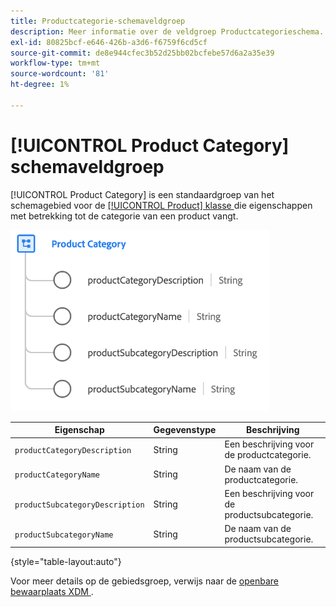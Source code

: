```yaml
---
title: Productcategorie-schemaveldgroep
description: Meer informatie over de veldgroep Productcategorieschema.
exl-id: 80825bcf-e646-426b-a3d6-f6759f6cd5cf
source-git-commit: de8e944cfec3b52d25bb02bcfebe57d6a2a35e39
workflow-type: tm+mt
source-wordcount: '81'
ht-degree: 1%

---
```


# [!UICONTROL Product Category] schemaveldgroep

[!UICONTROL Product Category] is een standaardgroep van het schemagebied voor de [[!UICONTROL Product] klasse ](../../classes/product.md) die eigenschappen met betrekking tot de categorie van een product vangt.

![](../../images/field-groups/product/product-category.png)

| Eigenschap | Gegevenstype | Beschrijving |
| --- | --- | --- |
| `productCategoryDescription` | String | Een beschrijving voor de productcategorie. |
| `productCategoryName` | String | De naam van de productcategorie. |
| `productSubcategoryDescription` | String | Een beschrijving voor de productsubcategorie. |
| `productSubcategoryName` | String | De naam van de productsubcategorie. |

{style="table-layout:auto"}

Voor meer details op de gebiedsgroep, verwijs naar de [ openbare bewaarplaats XDM ](https://github.com/adobe/xdm/blob/master/docs/reference/fieldgroups/product/product-category.schema.json).
